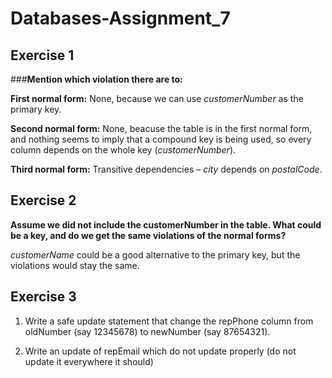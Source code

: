 # Databases-Assignment_7

## Exercise 1

###**Mention which violation there are to:**

**First normal form:** None, because we can use *customerNumber* as the primary key.

**Second normal form:** None, beacuse the table is in the first normal form, and nothing seems to imply that a compound key is being used, so every column depends on the whole key (*customerNumber*).

**Third normal form:** Transitive dependencies – *city* depends on *postalCode*.

## Exercise 2
**Assume we did not include the customerNumber in the table. What could be a key, and do we get the same violations of the normal forms?**

*customerName* could be a good alternative to the primary key, but the violations would stay the same.

## Exercise 3
1. Write a safe update statement that change the repPhone column from oldNumber (say 12345678) to newNumber (say 87654321).
   
2. Write an update of repEmail which do not update properly (do not update it everywhere it should)
